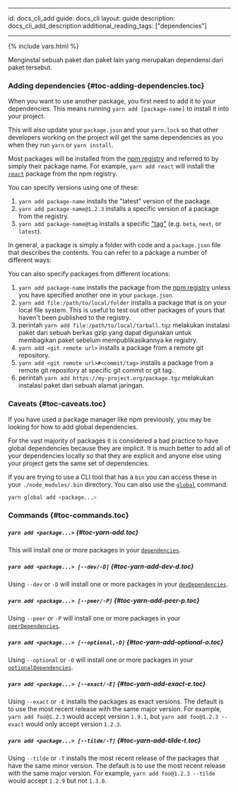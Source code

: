 * * *

id: docs_cli_add guide: docs_cli layout: guide description: docs_cli_add_description additional_reading_tags: ["dependencies"]

* * *

{% include vars.html %}

<p class="lead">Menginstal sebuah paket dan paket lain yang merupakan dependensi dari paket tersebut.</p>

### Adding dependencies [](#toc-adding-dependencies){#toc-adding-dependencies.toc}

When you want to use another package, you first need to add it to your dependencies. This means running `yarn add [package-name]` to install it into your project.

This will also update your `package.json` and your `yarn.lock` so that other developers working on the project will get the same dependencies as you when they run `yarn` or `yarn install`.

Most packages will be installed from the [npm registry](https://www.npmjs.com/) and referred to by simply their package name. For example, `yarn add react` will install the [`react`](https://www.npmjs.com/package/react) package from the npm registry.

You can specify versions using one of these:

  1. `yarn add package-name` installs the "latest" version of the package.
  2. `yarn add package-name@1.2.3` installs a specific version of a package from the registry.
  3. `yarn add package-name@tag` installs a specific ["tag"]({{url_base}}/docs/cli/tag) (e.g. `beta`, `next`, or `latest`).

In general, a package is simply a folder with code and a `package.json` file that describes the contents. You can refer to a package a number of different ways:

You can also specify packages from different locations:

  1. `yarn add package-name` installs the package from the [npm registry](https://www.npmjs.com/) unless you have specified another one in your `package.json`.
  2. `yarn add file:/path/to/local/folder` installs a package that is on your local file system. This is useful to test out other packages of yours that haven't been published to the registry.
  3. perintah `yarn add file:/path/to/local/tarball.tgz` melakukan instalasi paket dari sebuah berkas gzip yang dapat digunakan untuk membagikan paket sebelum mempublikasikannya ke registry.
  4. `yarn add <git remote url>` installs a package from a remote git repository.
  5. `yarn add <git remote url>#<commit/tag>` installs a package from a remote git repository at specific git commit or git tag.
  6. perintah `yarn add https://my-project.org/package.tgz` melakukan instalasi paket dari sebuah alamat jaringan.

### Caveats [](#toc-caveats){#toc-caveats.toc}

If you have used a package manager like npm previously, you may be looking for how to add global dependencies.

For the vast majority of packages it is considered a bad practice to have global dependencies because they are implicit. It is much better to add all of your dependencies locally so that they are explicit and anyone else using your project gets the same set of dependencies.

If you are trying to use a CLI tool that has a `bin` you can access these in your `./node_modules/.bin` directory. You can also use the [`global`]({{url_base}}/docs/cli/global) command:

```sh
yarn global add <package...>
```

### Commands [](#toc-commands){#toc-commands.toc}

##### `yarn add <package...>` [](#toc-yarn-add){#toc-yarn-add.toc}

This will install one or more packages in your [`dependencies`]({{url_base}}/docs/dependency-types#toc-dependencies).

##### `yarn add <package...> [--dev/-D]` [](#toc-yarn-add-dev-d){#toc-yarn-add-dev-d.toc}

Using `--dev` or `-D` will install one or more packages in your [`devDependencies`]({{url_base}}/docs/dependency-types#toc-dev-dependencies).

##### `yarn add <package...> [--peer/-P]` [](#toc-yarn-add-peer-p){#toc-yarn-add-peer-p.toc}

Using `--peer` or `-P` will install one or more packages in your [`peerDependencies`]({{url_base}}/docs/dependency-types#toc-peer-dependencies).

##### `yarn add <package...> [--optional,-O]` [](#toc-yarn-add-optional-o){#toc-yarn-add-optional-o.toc}

Using `--optional` or `-O` will install one or more packages in your [`optionalDependencies`]({{url_base}}/docs/dependency-types#toc-optional-dependencies).

##### `yarn add <package...> [--exact/-E]` [](#toc-yarn-add-exact-e){#toc-yarn-add-exact-e.toc}

Using `--exact` or `-E` installs the packages as exact versions. The default is to use the most recent release with the same major version. For example, `yarn add foo@1.2.3` would accept version `1.9.1`, but `yarn add foo@1.2.3 --exact` would only accept version `1.2.3`.

##### `yarn add <package...> [--tilde/-T]` [](#toc-yarn-add-tilde-t){#toc-yarn-add-tilde-t.toc}

Using `--tilde` or `-T` installs the most recent release of the packages that have the same minor version. The default is to use the most recent release with the same major version. For example, `yarn add foo@1.2.3 --tilde` would accept `1.2.9` but not `1.3.0`.